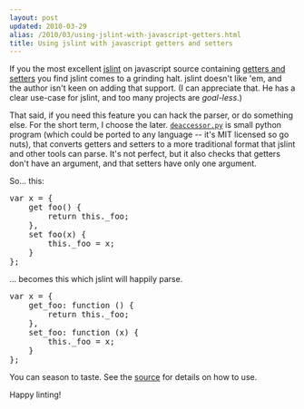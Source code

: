 ```yaml
---
layout: post
updated: 2010-03-29
alias: /2010/03/using-jslint-with-javascript-getters.html
title: Using jslint with javascript getters and setters
---
```

<p>
If you the most excellent <a href="http://jslint.org/">jslint</a> on javascript source containing <a href="http://ejohn.org/blog/javascript-getters-and-setters/">getters and setters</a> you find jslint comes to a grinding halt.  jslint doesn't like 'em, and the author isn't keen on adding that support. (I can appreciate that.  He has a clear use-case for jslint, and too many projects are <i>goal-less</i>.)
<p>

<p>That said, if you need this feature you can hack the parser, or do something else. For the short term, I choose the later.  <a href="http://client9.com/downloads/deaccessor.py"><code>deaccessor.py</code></a> is small python program (which could be ported to any language -- it's MIT licensed so go nuts), that converts getters and setters to a more traditional format that jslint and other tools can parse.  It's not perfect, but it also checks that getters don't have an argument, and that setters have only one argument.
<p>

<p>So... this:</p>
<pre>
var x = &#123;
    get foo() &#123;
        return this._foo;
    &#125;,
    set foo(x) &#123;
        this._foo = x;
    &#125;
&#125;;
</pre>
<p>... becomes this which jslint will happily parse.</p>
<pre>
var x = &#123;
    get_foo: function () &#123;
        return this._foo;
    &#125;,
    set_foo: function (x) &#123;
        this._foo = x;
    &#125;
&#125;;
</pre>

<p>You can season to taste.   See the <a href="http://client9.com/downloads/deaccessor.py">source</a> for details on how to use.</p>

<p>Happy linting!</p>